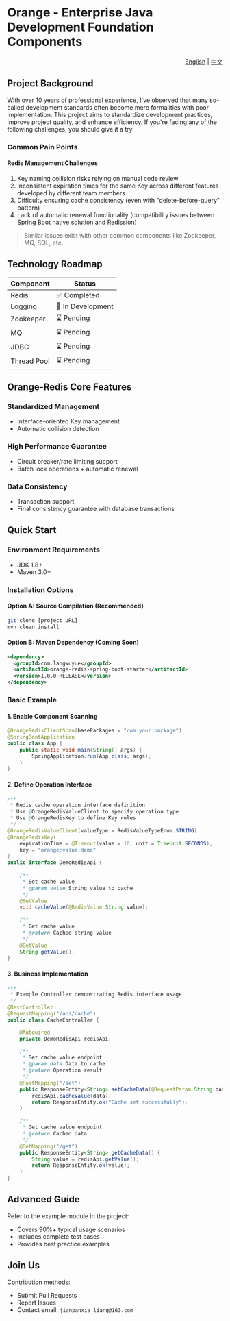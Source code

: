 # Orange - Enterprise Java Development Foundation Components

<div align="right">
  <a href="./README.md">English</a> |
  <a href="./README.zh_CN.md">中文</a>
</div>

## Project Background
With over 10 years of professional experience, I've observed that many so-called development standards often become mere formalities with poor implementation. This project aims to standardize development practices, improve project quality, and enhance efficiency. If you're facing any of the following challenges, you should give it a try.

### Common Pain Points
#### Redis Management Challenges
1. Key naming collision risks relying on manual code review
2. Inconsistent expiration times for the same Key across different features developed by different team members
3. Difficulty ensuring cache consistency (even with "delete-before-query" pattern)
4. Lack of automatic renewal functionality (compatibility issues between Spring Boot native solution and Redission)

> Similar issues exist with other common components like Zookeeper, MQ, SQL, etc.

## Technology Roadmap
| Component     | Status     |
|--------------|-----------|
| Redis        | ✅ Completed |
| Logging      | 🚧 In Development |
| Zookeeper    | ⌛ Pending |
| MQ           | ⌛ Pending |
| JDBC         | ⌛ Pending |
| Thread Pool  | ⌛ Pending |

## Orange-Redis Core Features
### Standardized Management
- Interface-oriented Key management
- Automatic collision detection

### High Performance Guarantee
- Circuit breaker/rate limiting support
- Batch lock operations + automatic renewal

### Data Consistency
- Transaction support
- Final consistency guarantee with database transactions

## Quick Start
### Environment Requirements
- JDK 1.8+
- Maven 3.0+

### Installation Options
#### Option A: Source Compilation (Recommended)
```bash
git clone [project URL]
mvn clean install
```
#### Option B: Maven Dependency (Coming Soon)
```xml
<dependency>
  <groupId>com.langwuyue</groupId>
  <artifactId>orange-redis-spring-boot-starter</artifactId>
  <version>1.0.0-RELEASE</version>
</dependency>
```
### Basic Example
#### 1. Enable Component Scanning
```java
@OrangeRedisClientScan(basePackages = "com.your.package")
@SpringBootApplication
public class App {
    public static void main(String[] args) {
        SpringApplication.run(App.class, args);
    }
}
```
#### 2. Define Operation Interface
```java
/**
 * Redis cache operation interface definition
 * Use @OrangeRedisValueClient to specify operation type
 * Use @OrangeRedisKey to define Key rules
 */
@OrangeRedisValueClient(valueType = RedisValueTypeEnum.STRING)
@OrangeRedisKey(
    expirationTime = @Timeout(value = 10, unit = TimeUnit.SECONDS),
    key = "orange:value:demo"
)
public interface DemoRedisApi {
    
    /**
     * Set cache value
     * @param value String value to cache
     */
    @SetValue
    void cacheValue(@RedisValue String value);
    
    /**
     * Get cache value
     * @return Cached string value
     */
    @GetValue
    String getValue();
}
```
#### 3. Business Implementation
```java
/**
 * Example Controller demonstrating Redis interface usage
 */
@RestController
@RequestMapping("/api/cache")
public class CacheController {

    @Autowired
    private DemoRedisApi redisApi;

    /**
     * Set cache value endpoint
     * @param data Data to cache
     * @return Operation result
     */
    @PostMapping("/set")
    public ResponseEntity<String> setCacheData(@RequestParam String data) {
        redisApi.cacheValue(data);
        return ResponseEntity.ok("Cache set successfully");
    }

    /**
     * Get cache value endpoint
     * @return Cached data
     */
    @GetMapping("/get")
    public ResponseEntity<String> getCacheData() {
        String value = redisApi.getValue();
        return ResponseEntity.ok(value);
    }
}
```
## Advanced Guide
Refer to the example module in the project:

- Covers 90%+ typical usage scenarios
- Includes complete test cases  
- Provides best practice examples

## Join Us
Contribution methods:

- Submit Pull Requests
- Report Issues  
- Contact email: `jianpanxia_liang@163.com`